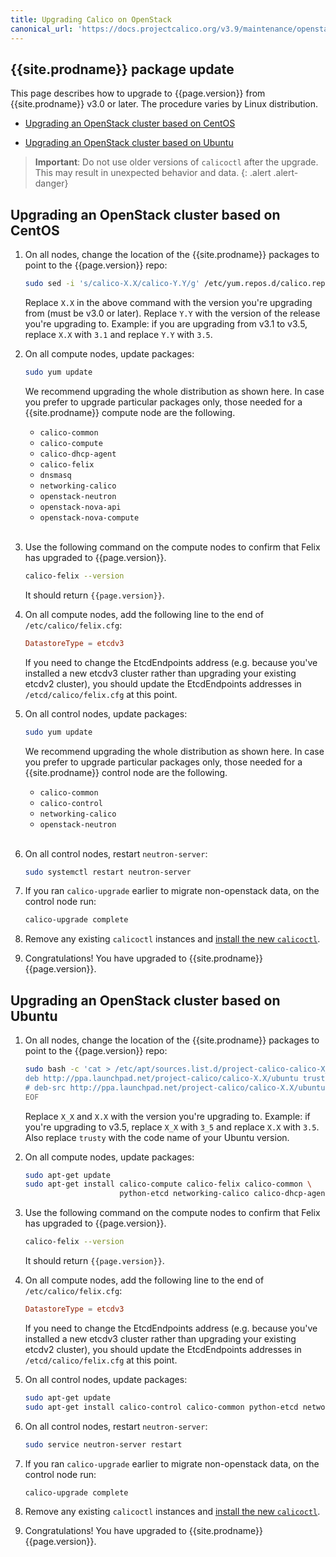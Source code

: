 ```yaml
---
title: Upgrading Calico on OpenStack
canonical_url: 'https://docs.projectcalico.org/v3.9/maintenance/openstack-upgrade'
---
```


## {{site.prodname}} package update

This page describes how to upgrade to {{page.version}} from {{site.prodname}} v3.0 or later. The procedure
varies by Linux distribution.

- [Upgrading an OpenStack cluster based on CentOS](#upgrading-an-openstack-cluster-based-on-centos)

- [Upgrading an OpenStack cluster based on Ubuntu](#upgrading-an-openstack-cluster-based-on-ubuntu)

> **Important**: Do not use older versions of `calicoctl` after the upgrade.
> This may result in unexpected behavior and data.
{: .alert .alert-danger}


## Upgrading an OpenStack cluster based on CentOS

1. On all nodes, change the location of the {{site.prodname}} packages to point to the {{page.version}} repo:

   ```bash
   sudo sed -i 's/calico-X.X/calico-Y.Y/g' /etc/yum.repos.d/calico.repo
   ```
   Replace `X.X` in the above command with the version you're upgrading from (must be v3.0 or later).
   Replace `Y.Y` with the version of the release you're upgrading to. Example: if you are upgrading from v3.1
   to v3.5, replace `X.X` with `3.1` and replace `Y.Y` with `3.5`.

1. On all compute nodes, update packages:
   ```bash
   sudo yum update
   ```
   We recommend upgrading the whole distribution as shown here. In case you prefer to upgrade particular packages only, those needed for a {{site.prodname}} compute node are the following.
   - `calico-common`
   - `calico-compute`
   - `calico-dhcp-agent`
   - `calico-felix`
   - `dnsmasq`
   - `networking-calico`
   - `openstack-neutron`
   - `openstack-nova-api`
   - `openstack-nova-compute`
<br><br>

1. Use the following command on the compute nodes to confirm that Felix has upgraded to {{page.version}}.
   ```bash
   calico-felix --version
   ```
   It should return `{{page.version}}`.

1. On all compute nodes, add the following line to the end of `/etc/calico/felix.cfg`:
   ```conf
   DatastoreType = etcdv3
   ```
   If you need to change the EtcdEndpoints address (e.g. because you've installed a new etcdv3 cluster
   rather than upgrading your existing etcdv2 cluster), you should update the EtcdEndpoints addresses
   in `/etcd/calico/felix.cfg` at this point.

1. On all control nodes, update packages:
   ```bash
   sudo yum update
   ```
   We recommend upgrading the whole distribution as shown here. In case you prefer to upgrade particular packages only, those needed for a {{site.prodname}} control node are the following.
   - `calico-common`
   - `calico-control`
   - `networking-calico`
   - `openstack-neutron`
<br><br>

1. On all control nodes, restart `neutron-server`:
   ```bash
   sudo systemctl restart neutron-server
   ```

1. If you ran `calico-upgrade` earlier to migrate non-openstack data, on the control node run:
   ```bash
   calico-upgrade complete
   ```

1. Remove any existing `calicoctl` instances and [install the new `calicoctl`](../getting-started/calicoctl/install).

1. Congratulations! You have upgraded to {{site.prodname}} {{page.version}}.

## Upgrading an OpenStack cluster based on Ubuntu
1. On all nodes, change the location of the {{site.prodname}} packages to point to the {{page.version}} repo:

   ```bash
   sudo bash -c 'cat > /etc/apt/sources.list.d/project-calico-calico-X_X-trusty.list' <<EOF
   deb http://ppa.launchpad.net/project-calico/calico-X.X/ubuntu trusty main
   # deb-src http://ppa.launchpad.net/project-calico/calico-X.X/ubuntu trusty main
   EOF
   ```
   Replace `X_X` and `X.X` with the version you're upgrading to. Example: if you're upgrading to v3.5, replace `X_X` with
   `3_5` and replace `X.X` with `3.5`. Also replace `trusty` with the code name of your Ubuntu version.

1. On all compute nodes, update packages:
   ```bash
   sudo apt-get update
   sudo apt-get install calico-compute calico-felix calico-common \
                        python-etcd networking-calico calico-dhcp-agent

   ```

1. Use the following command on the compute nodes to confirm that Felix has upgraded to {{page.version}}.
   ```bash
   calico-felix --version
   ```

   It should return `{{page.version}}`.

1. On all compute nodes, add the following line to the end of `/etc/calico/felix.cfg`:
   ```conf
   DatastoreType = etcdv3
   ```
   If you need to change the EtcdEndpoints address (e.g. because you've installed a new etcdv3 cluster
   rather than upgrading your existing etcdv2 cluster), you should update the EtcdEndpoints addresses
   in `/etcd/calico/felix.cfg` at this point.

1. On all control nodes, update packages:
   ```bash
   sudo apt-get update
   sudo apt-get install calico-control calico-common python-etcd networking-calico
   ```

1. On all control nodes, restart `neutron-server`:
   ```bash
   sudo service neutron-server restart
   ```

1. If you ran `calico-upgrade` earlier to migrate non-openstack data, on the control node run:
   ```bash
   calico-upgrade complete
   ```

1. Remove any existing `calicoctl` instances and [install the new `calicoctl`](../getting-started/calicoctl/install).

1. Congratulations! You have upgraded to {{site.prodname}} {{page.version}}.
